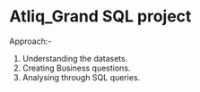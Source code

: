 # Atliq_Grand SQL project
Approach:-
1. Understanding the datasets.           
2. Creating Business questions.                         
3. Analysing through SQL queries.
